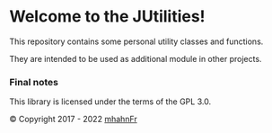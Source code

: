 # Welcome to the JUtilities!
This repository contains some personal utility classes and functions.

They are intended to be used as additional module in other projects.

### Final notes
This library is licensed under the terms of the GPL 3.0.

© Copyright 2017 - 2022 [mhahnFr](https://www.github.com/mhahnFr)